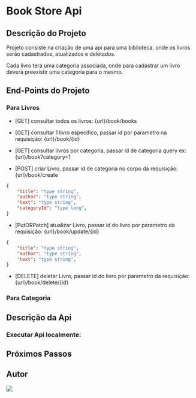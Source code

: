 # Book Store Api

## Descrição do Projeto

Projeto consiste na criação de uma api para uma biblioteca, onde os livros serão cadastrados, atualizados e deletados.

Cada livro terá uma categoria associada, onde para cadastrar um livro deverá preexistir uma categoria para o mesmo.

## End-Points do Projeto

### Para Livros
- [GET] consultar todos os livros: {url}/book/books

- [GET] consultar 1 livro especifico, passar id por parametro na requisição: {url}/book/{id}

- [GET] consultar livros por categoria, passar id de categoria query ex: {url}/book?category=1

- [POST] criar Livro, passar id de categoria no corpo da requisição: {url}/book/create
``` Json Body
{
    "title": "type string",
    "author": "type string",
    "text": "type string",
    "categoryId": "type long",
}
```

- [PutORPatch] atualizar Livro, passar id do livro por parametro da requisição: {url}/book/update/{id}
``` Json Body
{
    "title": "type string",
    "author": "type string",
    "text": "type string",
}
```

- [DELETE] deletar Livro, passar id do livro por parametro da requisição: {url}/book/delete/{id}

### Para Categoria

## Descrição da Api
### Executar Api localmente:

## Próximos Passos

## Autor
<a href="https://www.linkedin.com/in/taylan-torres" target="_blank"><img src="https://img.shields.io/badge/-LinkedIn-%230077B5?style=for-the-badge&logo=linkedin&logoColor=white" target="_blank"></a> 